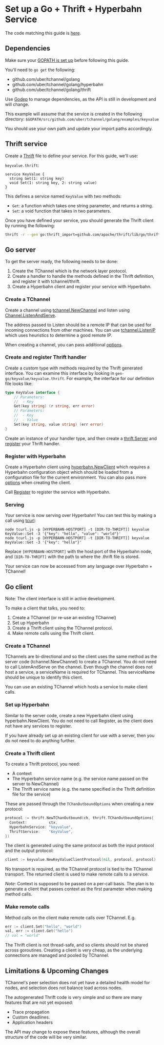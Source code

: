 # Set up a Go + Thrift + Hyperbahn Service

The code matching this guide is [here](../examples/keyvalue).

## Dependencies

Make sure your [GOPATH is set up](http://golang.org/doc/code.html) before following this guide.

You'll need to `go get` the following:
* github.com/uber/tchannel/golang
* github.com/uber/tchannel/golang/hyperbahn
* github.com/uber/tchannel/golang/thrift

Use [Godep](https://github.com/tools/godep) to manage dependencies, as the API is still in development and will change.

This example will assume that the service is created in the following directory:
`$GOPATH/src/github.com/uber/tchannel/golang/examples/keyvalue`

You should use your own path and update your import paths accordingly.

## Thrift service

Create a [Thrift](https://thrift.apache.org/) file to define your service. For this guide, we'll use:

`keyvalue.thrift`:
```thrift
service KeyValue {
  string Get(1: string key)
  void Set(1: string key, 2: string value)
}
```

This defines a service named `KeyValue` with two methods:
 * `Get`: a function which takes one string parameter, and returns a string.
 * `Set`: a void function that takes in two parameters.

Once you have defined your service, you should generate the Thrift client by running the following:

```bash
thrift -r --gen go:thrift_import=github.com/apache/thrift/lib/go/thrift keyvalue.thrift
```

## Go server

To get the server ready, the following needs to be done:
1. Create the TChannel which is the network layer protocol.
2. Create a handler to handle the methods defined in the Thrift definition, and register it with tchannel/thrift.
3. Create a Hyperbahn client and register your service with Hyperbahn.

### Create a TChannel
Create a channel using [tchannel.NewChannel](http://godoc.org/github.com/uber/tchannel/golang#NewChannel) and listen using [Channel.ListenAndServe](http://godoc.org/github.com/uber/tchannel/golang#Channel.ListenAndServe).

The address passed to Listen should be a remote IP that can be used for incoming connections from other machines. You can use [tchannel.ListenIP](http://godoc.org/github.com/uber/tchannel/golang#ListenIP) which uses heuristics to determine a good remote IP.

When creating a channel, you can pass additional [options](http://godoc.org/github.com/uber/tchannel/golang#ChannelOptions).

### Create and register Thrift handler

Create a custom type with methods required by the Thrift generated interface. You can examine this interface by looking in `gen-go/keyvalue/keyvalue.thrift`. For example, the interface for our definition file looks like:
```go
type KeyValue interface {
	// Parameters:
	//  - Key
	Get(key string) (r string, err error)
	// Parameters:
	//  - Key
	//  - Value
	Set(key string, value string) (err error)
}
```
Create an instance of your handler type, and then create a [thrift.Server](http://godoc.org/github.com/uber/tchannel/golang/thrift#NewServer) and [register](http://godoc.org/github.com/uber/tchannel/golang/thrift#Server.Register) your Thrift handler.

### Register with Hyperbahn

Create a Hyperbahn client using [hyperbahn.NewClient](http://godoc.org/github.com/uber/tchannel/golang/hyperbahn#NewClient) which requires a Hyperbahn configuration object which should be loaded from a configuration file for the current environment. You can also pass more [options](http://godoc.org/github.com/uber/tchannel/golang/hyperbahn#ClientOptions) when creating the client.

Call [Register](http://godoc.org/github.com/uber/tchannel/golang/hyperbahn#Client.Register) to register the service with Hyperbahn.

### Serving

Your service is now serving over Hyperbahn! You can test this by making a call using [tcurl](https://github.com/uber/tcurl):

```
node tcurl.js -p [HYPERBAHN-HOSTPORT] -t [DIR-TO-THRIFT]] keyvalue KeyValue::Set -3 '{"key": "hello", "value": "world"}'
node tcurl.js -p [HYPERBAHN-HOSTPORT] -t [DIR-TO-THRIFT]] keyvalue KeyValue::Get -3 '{"key": "hello"}'
```

Replace `[HYPERBAHN-HOSTPORT]` with the host:port of the Hyperbahn node, and `[DIR-TO-THRIFT]` with the path to where the .thrift file is stored.

Your service can now be accessed from any language over Hyperbahn + TChannel!

## Go client

Note: The client interface is still in active development.

To make a client that talks, you need to:

1. Create a TChannel (or re-use an existing TChannel)
2. Set up Hyperbahn
3. Create a Thrift client using the TChannel protocol.
4. Make remote calls using the Thrift client.

### Create a TChannel

TChannels are bi-directional and so the client uses the same method as the server code (tchannel.NewChannel) to create a TChannel. You do not need to call ListenAndServe on the channel. Even though the channel does not host a service, a serviceName is required
for TChannel. This serviceName should be unique to identify this client.

You can use an existing TChannel which hosts a service to make client calls.

### Set up Hyperbahn

Similar to the server code, create a new Hyperbahn client using hyperbahn.NewClient. You do not
need to call Register, as the client does not have any services to register.

If you have already set up an existing client for use with a server, then you do not
need to do anything further.

### Create a Thrift client

To create a Thrift protocol, you need:
 * A context
 * The Hyperbahn service name (e.g. the service name passed on the server to NewChannel)
 * The Thrift service name (e.g. the name specified in the Thrift definition file for the service)

These are passed through the `TChanOutboundOptions` when creating a new protocol:

```go
protocol := thrift.NewTChanOutbound(ch, thrift.TChanOutboundOptions{
  Context:          ctx,
  HyperbahnService: "keyvalue",
  ThriftService:    "KeyValue",
})
```

 The client is generated using the same protocol as both the input protocol and the output protocol:
 ```go
 client := keyvalue.NewKeyValueClientProtocol(nil, protocol, protocol)
 ```

No transport is required, as the TChannel protocol is tied to the TChannel transport. The returned client is used to make remote calls to a service.

*Note*: Context is supposed to be passed on a per-call basis. The plan is to generate a client that passes context as the first parameter when making method calls.

### Make remote calls

Method calls on the client make remote calls over TChannel. E.g.
```go
err := client.Set("hello", "world")
val, err := client.Get("hello")
// val = "world"
```

The Thrift client is not thread-safe, and so clients should not be shared across goroutines.
Creating a client is very cheap, as the underlying connections are managed and pooled by TChannel.

## Limitations & Upcoming Changes

TChannel's peer selection does not yet have a detailed health model for nodes, and selection
does not balance load across nodes.

The autogenerated Thrift code is very simple and so there are many features that are not yet exposed:
 * Trace propagation
 * Custom deadlines.
 * Application headers

The API may change to expose these features, although the overall structure of the code will be very similar.
